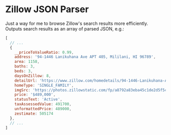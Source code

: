 # Zillow JSON Parser

Just a way for me to browse Zillow's search results more efficiently. Outputs search results as an array of parsed JSON, e.g.:

```javascript
[
  // ...
  {
    __priceToValueRatio: 0.99,
    address: '94-1446 Lanikuhana Ave APT 405, Mililani, HI 96789',
    area: 1158,
    baths: 3,
    beds: 3,
    daysOnZillow: 8,
    detailUrl: 'https://www.zillow.com/homedetails/94-1446-Lanikuhana-Ave-APT-405-Mililani-HI-96789/72094691_zpid/',
    homeType: 'SINGLE_FAMILY',
    imgSrc: 'https://photos.zillowstatic.com/fp/a8792a83eba45c1de2d5f5c36c06e08b-p_e.jpg',
    price: '$489,000',
    statusText: 'Active',
    taxAssessedValue: 491700,
    unformattedPrice: 489000,
    zestimate: 505174
  },
  // ...
]
```
